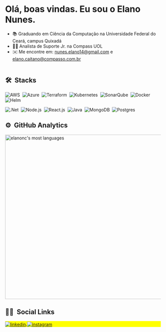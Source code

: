 
<h1 align="left">Olá, boas vindas. Eu sou o Elano Nunes. </h1>


- 📚 Graduando em Ciência da Computação na Universidade Federal do Ceará, campus Quixadá
- 👨‍💻 Analista de Suporte Jr. na Compass UOL
- ✉️  Me encontre em: nunes.elano14@gmail.com e elano.caitano@compasso.com.br
<br><br>

## 🛠 &nbsp;Stacks

![AWS](https://img.shields.io/badge/AWS-%23FF9900.svg?style=for-the-badge&logo=amazon-aws&logoColor=white)&nbsp;
![Azure](https://img.shields.io/badge/azure-%230072C6.svg?style=for-the-badge&logo=microsoftazure&logoColor=white)&nbsp;
![Terraform](https://img.shields.io/badge/terraform-%235835CC.svg?style=for-the-badge&logo=terraform&logoColor=white)&nbsp;
![Kubernetes](https://img.shields.io/badge/kubernetes-%23326ce5.svg?style=for-the-badge&logo=kubernetes&logoColor=white)&nbsp;
![SonarQube](https://img.shields.io/badge/SonarQube-black?style=for-the-badge&logo=sonarqube&logoColor=4E9BCD)&nbsp;
![Docker](https://img.shields.io/badge/docker-%230db7ed.svg?style=for-the-badge&logo=docker&logoColor=white)&nbsp;
![Helm](https://img.shields.io/badge/Helm-%0F1689.svg?style=for-the-badge&logo=helm&logoColor=white)&nbsp;

![.Net](https://img.shields.io/badge/.NET-5C2D91?style=for-the-badge&logo=.net&logoColor=white)&nbsp;
![Node.js](https://img.shields.io/badge/node.js-6DA55F?style=for-the-badge&logo=node.js&logoColor=white)&nbsp;
![React.js](https://img.shields.io/badge/React-20232A?style=for-the-badge&logo=react&logoColor=61DAFB)&nbsp;
![Java](https://img.shields.io/badge/java-%23ED8B00.svg?style=for-the-badge&logo=java&logoColor=white)&nbsp;
![MongoDB](https://img.shields.io/badge/MongoDB-%234ea94b.svg?style=for-the-badge&logo=mongodb&logoColor=white)&nbsp;
![Postgres](https://img.shields.io/badge/postgres-%23316192.svg?style=for-the-badge&logo=postgresql&logoColor=white)&nbsp;


## ⚙️ &nbsp;GitHub Analytics

<p align="left">
<img width="530em" src="https://github-readme-stats.vercel.app/api/top-langs/?username=elanonc&layout=compact&theme=vision-friendly-dark" alt="elanonc's most languages"/>
</p>

## :mage_man: &nbsp;Social Links

<p align="left" style="background:yellow">
</a>
<a href="[https://www.linkedin.com/in/elanonc]" target="_blank">
  <img align="center" src="https://img.shields.io/badge/linkedin-%230077B5.svg?style=for-the-badge&logo=linkedin&logoColor=white" alt="linkedin"/>
</a>
<a href="[https://instagram.com//o.eleno]" target="_blank">
 <img align="center" src="https://img.shields.io/badge/Instagram-%23E4405F.svg?style=for-the-badge&logo=Instagram&logoColor=white" alt="instagram"/>
</a>

</p>

